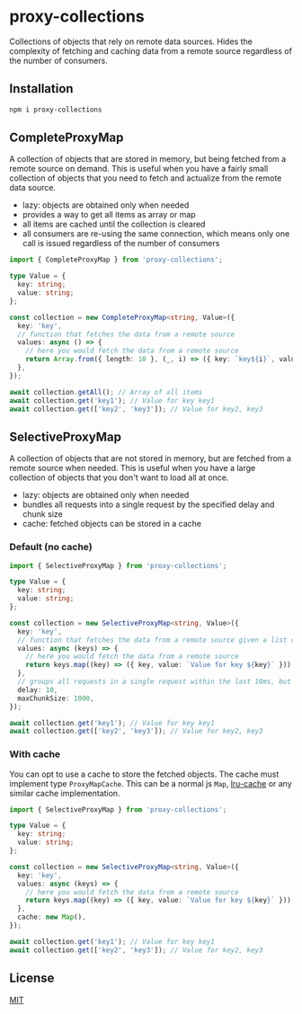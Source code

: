 # proxy-collections

Collections of objects that rely on remote data sources. Hides the complexity of fetching and caching data from a remote source regardless of the number of consumers.

## Installation

```bash
npm i proxy-collections
```

## CompleteProxyMap

A collection of objects that are stored in memory, but being fetched from a remote source on demand. This is useful when you have a fairly small collection of objects that you need to fetch and actualize from the remote data source.

- lazy: objects are obtained only when needed
- provides a way to get all items as array or map
- all items are cached until the collection is cleared
- all consumers are re-using the same connection, which means only one call is issued regardless of the number of consumers
  
```ts
import { CompleteProxyMap } from 'proxy-collections';

type Value = {
  key: string;
  value: string;
};

const collection = new CompleteProxyMap<string, Value>({
  key: 'key',
  // function that fetches the data from a remote source
  values: async () => {
    // here you would fetch the data from a remote source
    return Array.from({ length: 10 }, (_, i) => ({ key: `key${i}`, value: `Value for key key${i}` }));
  },
});

await collection.getAll(); // Array of all items
await collection.get('key1'); // Value for key key1
await collection.get(['key2', 'key3']); // Value for key2, key3
```


## SelectiveProxyMap

A collection of objects that are not stored in memory, but are fetched from a remote source when needed. This is useful when you have a large collection of objects that you don't want to load all at once.

- lazy: objects are obtained only when needed
- bundles all requests into a single request by the specified delay and chunk size
- cache: fetched objects can be stored in a cache

### Default (no cache)

```ts
import { SelectiveProxyMap } from 'proxy-collections';

type Value = {
  key: string;
  value: string;
};

const collection = new SelectiveProxyMap<string, Value>({
  key: 'key',
  // function that fetches the data from a remote source given a list of deduplicated grouped keys
  values: async (keys) => {
    // here you would fetch the data from a remote source
    return keys.map((key) => ({ key, value: `Value for key ${key}` }));
  },
  // groups all requests in a single request within the last 10ms, but no more than 1000 requests per chunk
  delay: 10, 
  maxChunkSize: 1000, 
});

await collection.get('key1'); // Value for key key1
await collection.get(['key2', 'key3']); // Value for key2, key3
```

### With cache

You can opt to use a cache to store the fetched objects. The cache must implement type `ProxyMapCache`. This can be a normal js `Map`, [lru-cache](https://www.npmjs.com/package/lru-cache) or any similar cache implementation.

```ts
import { SelectiveProxyMap } from 'proxy-collections';

type Value = {
  key: string;
  value: string;
};

const collection = new SelectiveProxyMap<string, Value>({
  key: 'key',
  values: async (keys) => {
    // here you would fetch the data from a remote source
    return keys.map((key) => ({ key, value: `Value for key ${key}` }));
  },
  cache: new Map(),
});

await collection.get('key1'); // Value for key key1
await collection.get(['key2', 'key3']); // Value for key2, key3
```

## License

[MIT](LICENSE.md)
